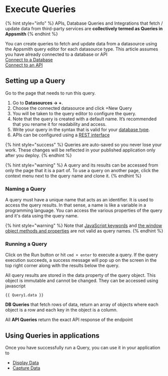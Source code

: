 # Execute Queries

{% hint style="info" %}
APIs, Database Queries and Integrations that fetch / update data from third-party services are **collectively termed as Queries in Appsmith**
{% endhint %}

You can create queries to fetch and update data from a datasource using the Appsmith query editor for each datasource type. This article assumes you have already connected to a database or API\
[Connect to a Database](../connecting-to-databases.md)\
[Connect to an API](connect-to-apis.md)

## **Setting up a Query**

Go to the page that needs to run this query.

1. Go to **Datasources → +**.
2. Choose the connected datasource and click +New Query
3. You will be taken to the query editor to configure the query.
4. Note that the query is created with a default name. It’s recommended that you rename it for readability and access.
5. Write your query in the syntax that is valid for your [database type](../connecting-to-databases.md#supported-databases).
6. APIs can be configured using a [REST interface](connect-to-apis.md)

{% hint style="success" %}
Queries are auto-saved so you never lose your work. These changes will be reflected in your published application only after you deploy.
{% endhint %}

{% hint style="warning" %}
A query and its results can be accessed from only the page that it is a part of. To use a query on another page, click the context menu next to the query name and clone it.
{% endhint %}

### **Naming a Query**

A query must have a unique name that acts as an identifier. It is used to access the query results. In that sense, a name is like a variable in a programming language. You can access the various properties of the query and it's data using the query name.

{% hint style="warning" %}
Note that [JavaScript keywords](https://www.w3schools.com/js/js\_reserved.asp) and [the window object methods and properties](https://www.w3schools.com/jsref/obj\_window.asp) are not valid as query names.
{% endhint %}

### **Running a Query**

Click on the Run button or hit `cmd + enter` to execute a query. If the query execution succeeds, a success message will pop up on the screen in the top right corner along with the results below the query.

All query results are stored in the data property of the query object. This object is immutable and cannot be changed. They can be accessed using javascript

```
{{ Query1.data }}
```

**DB Queries** that fetch rows of data, return an array of objects where each object is a row and each key in the object is a column.

All **API Queries** return the exact API response of the endpoint

## Using Queries in applications

Once you have successfully run a Query, you can use it in your application to

* [Display Data](../../displaying-data-read/)
* [Capture Data](../../capturing-data-write/)
